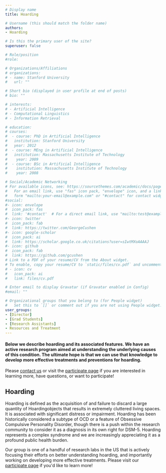 ```yaml
---
# Display name
title: Hoarding

# Username (this should match the folder name)
authors:
- Hoarding

# Is this the primary user of the site?
superuser: false

# Role/position
#role: 

# Organizations/Affiliations
# organizations:
# - name: Stanford University
#   url: ""

# Short bio (displayed in user profile at end of posts)
# bio: ""

# interests:
# - Artificial Intelligence
# - Computational Linguistics
# - Information Retrieval

# education:
# courses:
#  - course: PhD in Artificial Intelligence
#   institution: Stanford University
#   year: 2012
#  - course: MEng in Artificial Intelligence
#   institution: Massachusetts Institute of Technology
#    year: 2009
#  - course: BSc in Artificial Intelligence
#    institution: Massachusetts Institute of Technology
#    year: 2008

# Social/Academic Networking
# For available icons, see: https://sourcethemes.com/academic/docs/page-builder/#icons
#   For an email link, use "fas" icon pack, "envelope" icon, and a link in the
#   form "mailto:your-email@example.com" or "#contact" for contact widget.
#social:
#- icon: envelope
#  icon_pack: fas
#  link: '#contact'  # For a direct email link, use "mailto:test@example.org".
#- icon: twitter
#  icon_pack: fab
#  link: https://twitter.com/GeorgeCushen
#- icon: google-scholar
#  icon_pack: ai
#  link: https://scholar.google.co.uk/citations?user=sIwtMXoAAAAJ
#- icon: github
#  icon_pack: fab
#  link: https://github.com/gcushen
# Link to a PDF of your resume/CV from the About widget.
# To enable, copy your resume/CV to `static/files/cv.pdf` and uncomment the lines below.
# - icon: cv
#   icon_pack: ai
#   link: files/cv.pdf

# Enter email to display Gravatar (if Gravatar enabled in Config)
#email: ""

# Organizational groups that you belong to (for People widget)
#   Set this to `[]` or comment out if you are not using People widget.
user_groups:
- [Director]
- [Grad Students]
- [Research Assistants]
- Resources and Treatment
---
```


#### Below we describe hoarding and its associated features. We have an active research program aimed at understanding the underlying causes of this condition. The ultimate hope is that we can use that knowledge to develop more effective treatments and preventions for hoarding.

Please [contact us](https://paso-lab.netlify.app/#contact) or visit the [participate page](https://paso.psy.miami.edu/participate/index.html) if you are interested in learning more, have questions, or want to participate!

## Hoarding
Hoarding is defined as the acquisition of and failure to discard a large quantity of Hoardingobjects that results in extremely cluttered living spaces.  It is associated with significant distress or impairment.  Hoarding has been historically considered a subtype of OCD or a feature of Obsessive Compulsive Personality Disorder, though there is a push within the research community to consider it as a diagnosis in its own right for DSM-5.  Hoarding represents a complex syndrome and we are increasingly appreciating it as a profound public health burden.

Our group is one of a handful of research labs in the US that is actively focusing their efforts on better understanding hoarding, and importantly working on developing more effective treatments.  Please visit our [participate page](https://paso.psy.miami.edu/participate/index.html) if you'd like to learn more!
